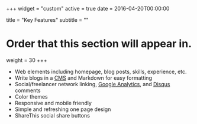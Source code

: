 +++
widget = "custom"
active = true
date = 2016-04-20T00:00:00

title = "Key Features"
subtitle = ""

# Order that this section will appear in.
weight = 30
+++
- Web elements including homepage, blog posts, skills, experience, etc.
- Write blogs in a [CMS](https://juanadelacruz.xyz/admin) and Markdown for easy formatting
- Social/freelancer network linking, [Google Analytics](https://analytics.google.com), and [Disqus](https://disqus.com) comments
- Color themes
- Responsive and mobile friendly
- Simple and refreshing one page design
- ShareThis social share buttons
